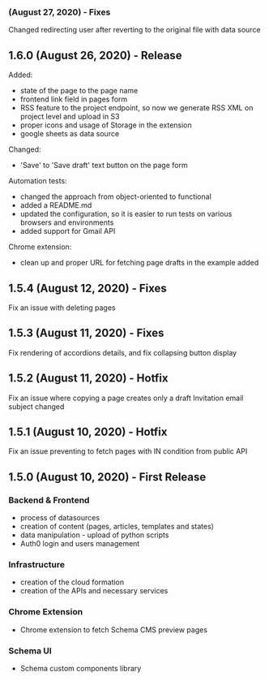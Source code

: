 ### (August 27, 2020) - Fixes

Changed redirecting user after reverting to the original file with data source

## 1.6.0 (August 26, 2020) - Release

Added:
    
- state of the page to the page name
- frontend link field in pages form
- RSS feature to the project endpoint, so now we generate RSS XML on project level and upload in S3
- proper icons and usage of Storage in the extension
- google sheets as data source

Changed:
 - 'Save' to 'Save draft' text button on the page form

Automation tests:
 - changed the approach from object-oriented to functional
 - added a README.md
 - updated the configuration, so it is easier to run tests on various browsers and environments
 - added support for Gmail API


Chrome extension:
- clean up and proper URL for fetching page drafts in the example added


## 1.5.4 (August 12, 2020) - Fixes

Fix an issue with deleting pages

## 1.5.3 (August 11, 2020) - Fixes

Fix rendering of accordions details, and fix collapsing button display

## 1.5.2 (August 11, 2020) - Hotfix

Fix an issue where copying a page creates only a draft
Invitation email subject changed

## 1.5.1 (August 10, 2020) - Hotfix

Fix an issue preventing to fetch pages with IN condition from public API

## 1.5.0 (August 10, 2020) - First Release

### Backend & Frontend

- process of datasources
- creation of content (pages, articles, templates and states)
- data manipulation - upload of python scripts
- Auth0 login and users management

### Infrastructure

- creation of the cloud formation 
- creation of the APIs and necessary services

### Chrome Extension

- Chrome extension to fetch Schema CMS preview pages


### Schema UI

- Schema custom components library
